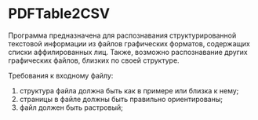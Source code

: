 # PDFTable2CSV

Программа предназначена для распознавания структурированной текстовой информации из файлов графических форматов, содержащих списки аффилированных лиц. Также, возможно распознавание других графических файлов, близких по своей структуре. 

Требования к входному файлу:
1) структура файла должна быть как в примере или близка к нему;
2) страницы в файле должны быть правильно ориентированы;
3) файл должен быть растровый;
